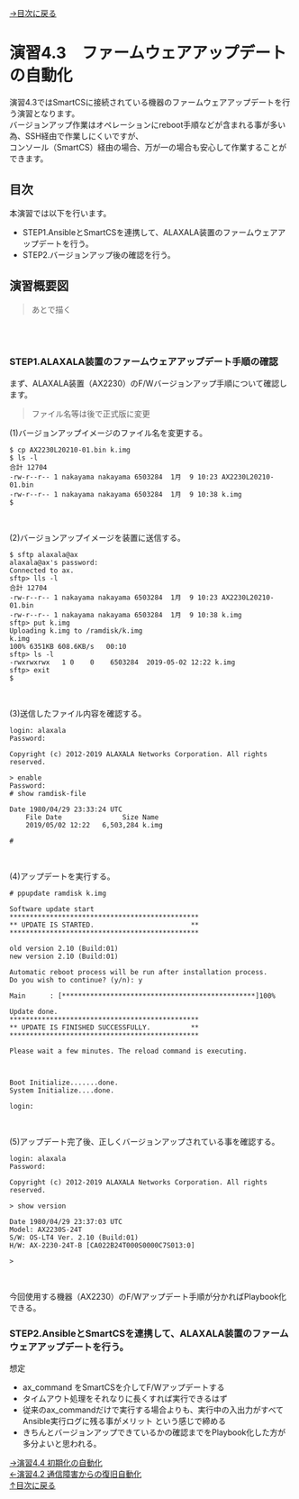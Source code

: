 [→目次に戻る](/README.md)
<br>
# 演習4.3　ファームウェアアップデートの自動化


演習4.3ではSmartCSに接続されている機器のファームウェアアップデートを行う演習となります。  
バージョンアップ作業はオペレーションにreboot手順などが含まれる事が多い為、SSH経由で作業しにくいですが、  
コンソール（SmartCS）経由の場合、万が一の場合も安心して作業することができます。

## 目次
本演習では以下を行います。  
- STEP1.AnsibleとSmartCSを連携して、ALAXALA装置のファームウェアアップデートを行う。
- STEP2.バージョンアップ後の確認を行う。  

## 演習概要図

> あとで描く

<br>
<br>


### STEP1.ALAXALA装置のファームウェアアップデート手順の確認

まず、ALAXALA装置（AX2230）のF/Wバージョンアップ手順について確認します。

> ファイル名等は後で正式版に変更

(1)バージョンアップイメージのファイル名を変更する。
<br>
```
$ cp AX2230L20210-01.bin k.img
$ ls -l
合計 12704
-rw-r--r-- 1 nakayama nakayama 6503284  1月  9 10:23 AX2230L20210-01.bin
-rw-r--r-- 1 nakayama nakayama 6503284  1月  9 10:38 k.img
$ 
```
<br>

(2)バージョンアップイメージを装置に送信する。
<br>
```
$ sftp alaxala@ax
alaxala@ax's password: 
Connected to ax.
sftp> lls -l
合計 12704
-rw-r--r-- 1 nakayama nakayama 6503284  1月  9 10:23 AX2230L20210-01.bin
-rw-r--r-- 1 nakayama nakayama 6503284  1月  9 10:38 k.img
sftp> put k.img
Uploading k.img to /ramdisk/k.img
k.img                                                                    100% 6351KB 608.6KB/s   00:10    
sftp> ls -l
-rwxrwxrwx   1 0    0    6503284  2019-05-02 12:22 k.img
sftp> exit
$ 
```
<br>

(3)送信したファイル内容を確認する。
<br>
```
login: alaxala
Password:

Copyright (c) 2012-2019 ALAXALA Networks Corporation. All rights reserved.

> enable
Password:
# show ramdisk-file

Date 1980/04/29 23:33:24 UTC
    File Date               Size Name
    2019/05/02 12:22   6,503,284 k.img

#
```
<br>

(4)アップデートを実行する。
<br>
```
# ppupdate ramdisk k.img

Software update start
***********************************************
** UPDATE IS STARTED.                        **
***********************************************

old version 2.10 (Build:01)
new version 2.10 (Build:01)

Automatic reboot process will be run after installation process.
Do you wish to continue? (y/n): y

Main      : [************************************************]100%

Update done.
***********************************************
** UPDATE IS FINISHED SUCCESSFULLY.          **
***********************************************

Please wait a few minutes. The reload command is executing.



Boot Initialize.......done.
System Initialize....done.

login:
```
<br>

(5)アップデート完了後、正しくバージョンアップされている事を確認する。
<br>
```
login: alaxala
Password:

Copyright (c) 2012-2019 ALAXALA Networks Corporation. All rights reserved.

> show version

Date 1980/04/29 23:37:03 UTC
Model: AX2230S-24T
S/W: OS-LT4 Ver. 2.10 (Build:01)
H/W: AX-2230-24T-B [CA022B24T000S0000C7S013:0]

>
```
<br>


今回使用する機器（AX2230）のF/Wアップデート手順が分かればPlaybook化できる。

### STEP2.AnsibleとSmartCSを連携して、ALAXALA装置のファームウェアアップデートを行う。

想定  
- ax_command をSmartCSを介してF/Wアップデートする  
- タイムアウト処理をそれなりに長くすれば実行できるはず  
- 従来のax_commandだけで実行する場合よりも、実行中の入出力がすべてAnsible実行ログに残る事がメリット という感じで締める  
- きちんとバージョンアップできているかの確認までをPlaybook化した方が多分よいと思われる。　　


[→演習4.4 初期化の自動化](/4.4-automation_of_initialization.md)  
[←演習4.2 通信障害からの復旧自動化](/4.2-automation_of_recovery_from_network_communication_failures.md)  
[↑目次に戻る](/README.md)
